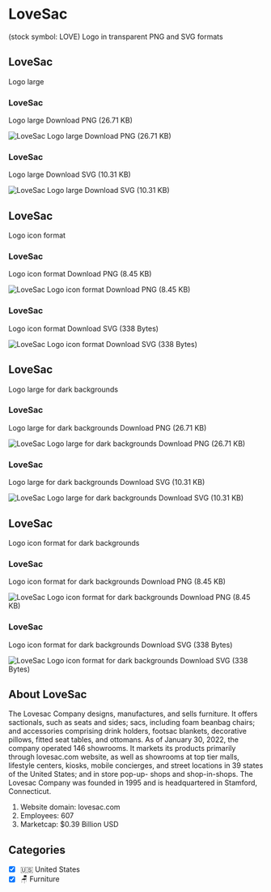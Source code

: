 # LoveSac
 (stock symbol: LOVE) Logo in transparent PNG and SVG formats

## LoveSac
 Logo large

### LoveSac
 Logo large Download PNG (26.71 KB)

![LoveSac
 Logo large Download PNG (26.71 KB)](/img/orig/LOVE_BIG-b61ac547.png)

### LoveSac
 Logo large Download SVG (10.31 KB)

![LoveSac
 Logo large Download SVG (10.31 KB)](/img/orig/LOVE_BIG-30068313.svg)

## LoveSac
 Logo icon format

### LoveSac
 Logo icon format Download PNG (8.45 KB)

![LoveSac
 Logo icon format Download PNG (8.45 KB)](/img/orig/LOVE-cfe2aebb.png)

### LoveSac
 Logo icon format Download SVG (338 Bytes)

![LoveSac
 Logo icon format Download SVG (338 Bytes)](/img/orig/LOVE-104ee48e.svg)

## LoveSac
 Logo large for dark backgrounds

### LoveSac
 Logo large for dark backgrounds Download PNG (26.71 KB)

![LoveSac
 Logo large for dark backgrounds Download PNG (26.71 KB)](/img/orig/LOVE_BIG.D-cef1db65.png)

### LoveSac
 Logo large for dark backgrounds Download SVG (10.31 KB)

![LoveSac
 Logo large for dark backgrounds Download SVG (10.31 KB)](/img/orig/LOVE_BIG.D-4979187e.svg)

## LoveSac
 Logo icon format for dark backgrounds

### LoveSac
 Logo icon format for dark backgrounds Download PNG (8.45 KB)

![LoveSac
 Logo icon format for dark backgrounds Download PNG (8.45 KB)](/img/orig/LOVE.D-febe63b4.png)

### LoveSac
 Logo icon format for dark backgrounds Download SVG (338 Bytes)

![LoveSac
 Logo icon format for dark backgrounds Download SVG (338 Bytes)](/img/orig/LOVE.D-cd66b85b.svg)

## About LoveSac


The Lovesac Company designs, manufactures, and sells furniture. It offers sactionals, such as seats and sides; sacs, including foam beanbag chairs; and accessories comprising drink holders, footsac blankets, decorative pillows, fitted seat tables, and ottomans. As of January 30, 2022, the company operated 146 showrooms. It markets its products primarily through lovesac.com website, as well as showrooms at top tier malls, lifestyle centers, kiosks, mobile concierges, and street locations in 39 states of the United States; and in store pop-up- shops and shop-in-shops. The Lovesac Company was founded in 1995 and is headquartered in Stamford, Connecticut.

1. Website domain: lovesac.com
2. Employees: 607
3. Marketcap: $0.39 Billion USD


## Categories
- [x] 🇺🇸 United States
- [x] 🪑 Furniture
